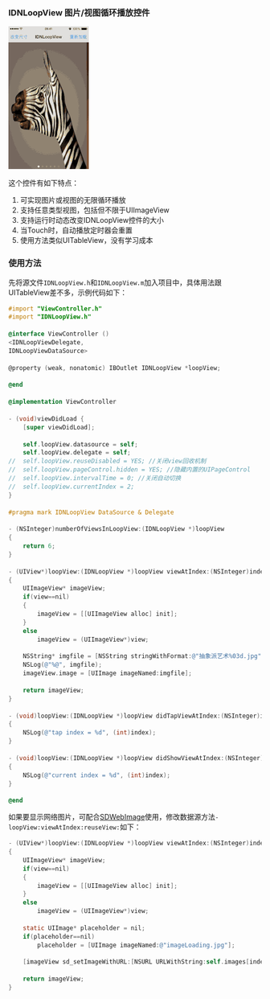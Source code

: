 ### IDNLoopView 图片/视图循环播放控件

![IDNLoopView演示](https://github.com/photondragon/IDNLoopView/raw/master/IDNLoopView.gif)

这个控件有如下特点：

1. 可实现图片或视图的无限循环播放
1. 支持任意类型视图，包括但不限于UIImageView
1. 支持运行时动态改变IDNLoopView控件的大小
1. 当Touch时，自动播放定时器会重置
1. 使用方法类似UITableView，没有学习成本

### 使用方法

先将源文件`IDNLoopView.h`和`IDNLoopView.m`加入项目中，具体用法跟UITableView差不多，示例代码如下：

``` objective-c
#import "ViewController.h"
#import "IDNLoopView.h"

@interface ViewController ()
<IDNLoopViewDelegate,
IDNLoopViewDataSource>

@property (weak, nonatomic) IBOutlet IDNLoopView *loopView;

@end

@implementation ViewController

- (void)viewDidLoad {
	[super viewDidLoad];

	self.loopView.datasource = self;
	self.loopView.delegate = self;
//	self.loopView.reuseDisabled = YES; //关闭view回收机制
//	self.loopView.pageControl.hidden = YES; //隐藏内置的UIPageControl
//	self.loopView.intervalTime = 0; //关闭自动切换
//	self.loopView.currentIndex = 2;
}

#pragma mark IDNLoopView DataSource & Delegate

- (NSInteger)numberOfViewsInLoopView:(IDNLoopView *)loopView
{
	return 6;
}

- (UIView*)loopView:(IDNLoopView *)loopView viewAtIndex:(NSInteger)index reuseView:(UIView *)view
{
	UIImageView* imageView;
	if(view==nil)
	{
		imageView = [[UIImageView alloc] init];
	}
	else
		imageView = (UIImageView*)view;
	
	NSString* imgfile = [NSString stringWithFormat:@"抽象派艺术%03d.jpg", (int)index];
	NSLog(@"%@", imgfile);
	imageView.image = [UIImage imageNamed:imgfile];
	
	return imageView;
}

- (void)loopView:(IDNLoopView *)loopView didTapViewAtIndex:(NSInteger)index
{
	NSLog(@"tap index = %d", (int)index);
}

- (void)loopView:(IDNLoopView *)loopView didShowViewAtIndex:(NSInteger)index
{
	NSLog(@"current index = %d", (int)index);
}

@end
```

如果要显示网络图片，可配合[SDWebImage](https://github.com/rs/SDWebImage)使用，修改数据源方法`- loopView:viewAtIndex:reuseView:`如下：

``` objective-c
- (UIView*)loopView:(IDNLoopView *)loopView viewAtIndex:(NSInteger)index reuseView:(UIView *)view
{
	UIImageView* imageView;
	if(view==nil)
	{
		imageView = [[UIImageView alloc] init];
	}
	else
		imageView = (UIImageView*)view;

	static UIImage* placeholder = nil;
	if(placeholder==nil)
		placeholder = [UIImage imageNamed:@"imageLoading.jpg"];
		
	[imageView sd_setImageWithURL:[NSURL URLWithString:self.images[index]] placeholderImage:placeholder];

	return imageView;
}
```
